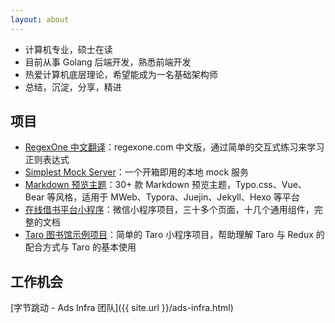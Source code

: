 ```yaml
---
layout: about
---
```


- 计算机专业，硕士在读
- 目前从事 Golang 后端开发，熟悉前端开发
- 热爱计算机底层理论，希望能成为一名基础架构师
- 总结，沉淀，分享，精进

## 项目

- [RegexOne 中文翻译](https://github.com/imageslr/regexone-cn)：regexone.com 中文版，通过简单的交互式练习来学习正则表达式
- [Simplest Mock Server](https://github.com/imageslr/simplest-mock-server)：一个开箱即用的本地 mock 服务
- [Markdown 预览主题](https://github.com/imageslr/mweb-themes)：30+ 款 Markdown 预览主题，Typo.css、Vue、Bear 等风格，适用于 MWeb、Typora、Juejin、Jekyll、Hexo 等平台
- [在线借书平台小程序](https://github.com/imageslr/weapp-library)：微信小程序项目，三十多个页面，十几个通用组件，完整的文档
- [Taro 图书馆示例项目](https://github.com/imageslr/taro-library)：简单的 Taro 小程序项目，帮助理解 Taro 与 Redux 的配合方式与 Taro 的基本使用

## 工作机会

[字节跳动 - Ads Infra 团队]({{ site.url }}/ads-infra.html)